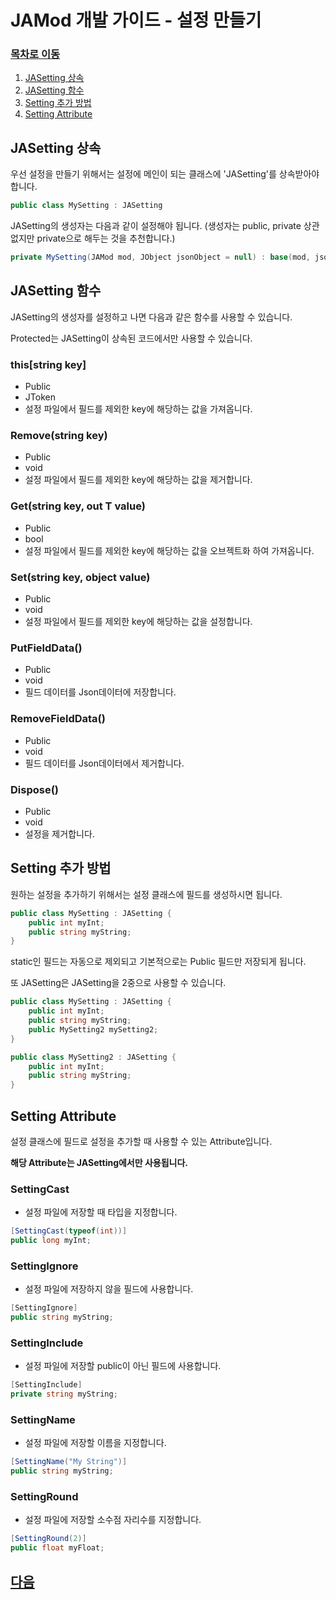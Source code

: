 # JAMod 개발 가이드 - 설정 만들기
### [목차로 이동](DevelopGuide.md)
1. [JASetting 상속](#jasetting-%EC%83%81%EC%86%8D)
2. [JASetting 함수](#jasetting-%ED%95%A8%EC%88%98)
3. [Setting 추가 방법](#setting-%EC%B6%94%EA%B0%80-%EB%B0%A9%EB%B2%95)
4. [Setting Attribute](#setting-attribute)

## JASetting 상속
우선 설정을 만들기 위해서는 설정에 메인이 되는 클래스에 'JASetting'를 상속받아야 합니다.
```csharp
public class MySetting : JASetting
```

JASetting의 생성자는 다음과 같이 설정해야 됩니다. (생성자는 public, private 상관 없지만 private으로 해두는 것을 추천합니다.)
```csharp
private MySetting(JAMod mod, JObject jsonObject = null) : base(mod, jsonObject)
```

## JASetting 함수
JASetting의 생성자를 설정하고 나면 다음과 같은 함수를 사용할 수 있습니다.

Protected는 JASetting이 상속된 코드에서만 사용할 수 있습니다.

### this[string key]
 * Public
 * JToken
 * 설정 파일에서 필드를 제외한 key에 해당하는 값을 가져옵니다.

### Remove(string key)
 * Public
 * void
 * 설정 파일에서 필드를 제외한 key에 해당하는 값을 제거합니다.

### Get<T>(string key, out T value)
 * Public
 * bool
 * 설정 파일에서 필드를 제외한 key에 해당하는 값을 오브젝트화 하여 가져옵니다.

### Set(string key, object value)
 * Public
 * void
 * 설정 파일에서 필드를 제외한 key에 해당하는 값을 설정합니다.

### PutFieldData()
 * Public
 * void
 * 필드 데이터를 Json데이터에 저장합니다.

### RemoveFieldData() 
 * Public
 * void
 * 필드 데이터를 Json데이터에서 제거합니다.

### Dispose()
 * Public
 * void
 * 설정을 제거합니다.

## Setting 추가 방법
원하는 설정을 추가하기 위해서는 설정 클래스에 필드를 생성하시면 됩니다.
```csharp
public class MySetting : JASetting {
    public int myInt;
    public string myString;
}
```
static인 필드는 자동으로 제외되고 기본적으로는 Public 필드만 저장되게 됩니다.

또 JASetting은 JASetting을 2중으로 사용할 수 있습니다.
```csharp
public class MySetting : JASetting {
    public int myInt;
    public string myString;
    public MySetting2 mySetting2;
}

public class MySetting2 : JASetting {
    public int myInt;
    public string myString;
}
```

## Setting Attribute
설정 클래스에 필드로 설정을 추가할 때 사용할 수 있는 Attribute입니다.

**해당 Attribute는 JASetting에서만 사용됩니다.**

### SettingCast
 * 설정 파일에 저장할 때 타입을 지정합니다.
```csharp
[SettingCast(typeof(int))]
public long myInt;
```

### SettingIgnore
 * 설정 파일에 저장하지 않을 필드에 사용합니다.
```csharp
[SettingIgnore]
public string myString;
```

### SettingInclude
 * 설정 파일에 저장할 public이 아닌 필드에 사용합니다.
```csharp
[SettingInclude]
private string myString;
```

### SettingName
 * 설정 파일에 저장할 이름을 지정합니다.
```csharp
[SettingName("My String")]
public string myString;
```

### SettingRound
 * 설정 파일에 저장할 소수점 자리수를 지정합니다.
```csharp
[SettingRound(2)]
public float myFloat;
```

## [다음](Patch.md)
